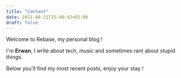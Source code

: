 ```yaml
---
title: "Content"
date: 2021-08-21T15:40:42+02:00
draft: false
---
```


Welcome to Rebase, my personal blog !

I'm **Erwan**, I write about tech, music and sometimes rant about stupid things.

Below you'll find my most recent posts, enjoy your stay !

